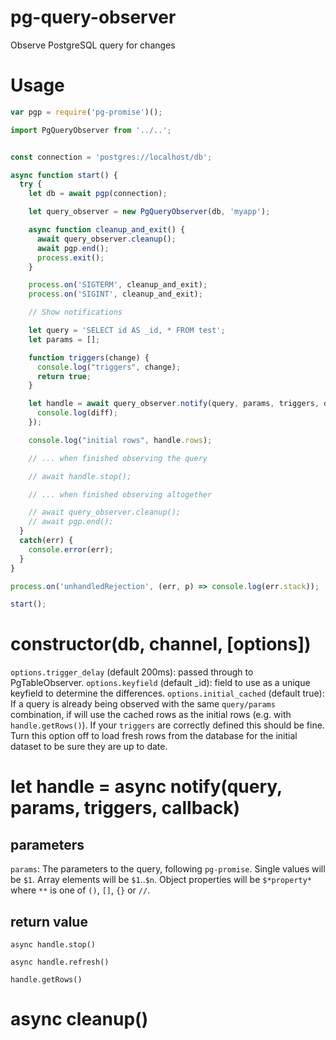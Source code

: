 # pg-query-observer
Observe PostgreSQL query for changes

# Usage
```javascript
var pgp = require('pg-promise')();

import PgQueryObserver from '../..';


const connection = 'postgres://localhost/db';

async function start() {
  try {
    let db = await pgp(connection);

    let query_observer = new PgQueryObserver(db, 'myapp');

    async function cleanup_and_exit() {
      await query_observer.cleanup();
      await pgp.end();
      process.exit();
    }

    process.on('SIGTERM', cleanup_and_exit);
    process.on('SIGINT', cleanup_and_exit);

    // Show notifications

    let query = 'SELECT id AS _id, * FROM test';
    let params = [];

    function triggers(change) {
      console.log("triggers", change);
      return true;
    }

    let handle = await query_observer.notify(query, params, triggers, diff => {
      console.log(diff);
    });

    console.log("initial rows", handle.rows);

    // ... when finished observing the query

    // await handle.stop();

    // ... when finished observing altogether

    // await query_observer.cleanup();
    // await pgp.end();
  }
  catch(err) {
    console.error(err);
  }
}

process.on('unhandledRejection', (err, p) => console.log(err.stack));

start();
```

# constructor(db, channel, [options])

`options.trigger_delay` (default 200ms): passed through to PgTableObserver.
`options.keyfield` (default \_id): field to use as a unique keyfield to determine the differences.
`options.initial_cached` (default true): If a query is already being observed with the same `query/params` combination, if will use the cached rows as the initial rows (e.g. with `handle.getRows()`). If your `triggers` are correctly defined this should be fine. Turn this option off to load fresh rows from the database for the initial dataset to be sure they are up to date.

# let handle = async notify(query, params, triggers, callback)

## parameters

`params`: The parameters to the query, following `pg-promise`. Single values will be `$1`. Array elements will be
`$1`..`$n`. Object properties will be `$*property*` where `**` is one of `()`, `[]`, `{}` or `//`.

## return value

`async handle.stop()`

`async handle.refresh()`

`handle.getRows()`

# async cleanup()
